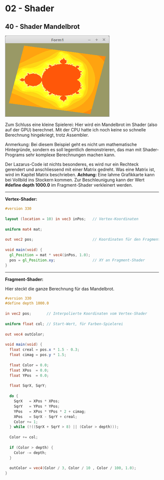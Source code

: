 # 02 - Shader
## 40 - Shader Mandelbrot

![image.png](image.png)

Zum Schluss eine kleine Spielerei: Hier wird ein Mandelbrot im Shader (also auf der GPU) berechnet.
Mit der CPU hatte ich noch keine so schnelle Berechnung hingekriegt, trotz Assembler.

Anmerkung: Bei diesem Beispiel geht es nicht um mathematische Hintegründe, sondern es soll legentlich demonstrieren, das man mit Shader-Programs sehr komplexe Berechnungen machen kann.

Der Lazarus-Code ist nichts besonderes, es wird nur ein Rechteck gerendert und anschliessend mit einer Matrix gedreht. Was eine Matrix ist, wird im Kapitel Matrix beschrieben.
**Achtung:** Eine lahme Grafikkarte kann bei Vollbild ins Stockern kommen.
Zur Beschleunigung kann der Wert **#define depth 1000.0** im Fragment-Shader verkleinert werden.

---
**Vertex-Shader:**

```glsl
#version 330

layout (location = 10) in vec3 inPos;   // Vertex-Koordinaten

uniform mat4 mat;

out vec2 pos;                           // Koordinaten für den Fragment-Shader

void main(void) {
  gl_Position = mat * vec4(inPos, 1.0);
  pos = gl_Position.xy;                 // XY an Fragment-Shader
}

```


---
**Fragment-Shader:**

Hier steckt die ganze Berechnung für das Mandelbrot.

```glsl
#version 330
#define depth 1000.0

in vec2 pos;       // Interpolierte Koordinaten vom Vertex-Shader

uniform float col; // Start-Wert, für Farben-Spielerei

out vec4 outColor;

void main(void) {
  float creal = pos.x * 1.5 - 0.3;
  float cimag = pos.y * 1.5;

  float Color = 0.0;
  float XPos  = 0.0;
  float YPos  = 0.0;

  float SqrX, SqrY;

  do {
    SqrX   = XPos * XPos;
    SqrY   = YPos * YPos;
    YPos   = XPos * YPos * 2 + cimag;
    XPos   = SqrX - SqrY + creal;
    Color += 1;
  } while (!((SqrX + SqrY > 8) || (Color > depth)));

  Color += col;

  if (Color > depth) {
    Color -= depth;
  }

  outColor = vec4(Color / 3, Color / 10 , Color / 100, 1.0);
}

```


